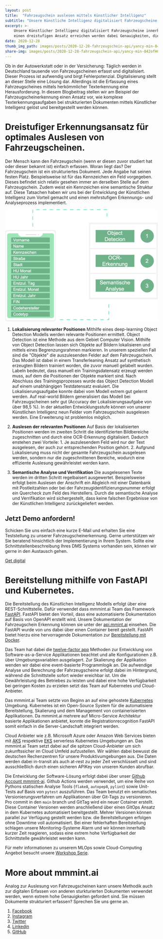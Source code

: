 ```yaml
---
layout: post
title:  "Fahrzeugschein auslesen mittels Künstlicher Intelligenz"
subtitle: "Unsere Künstliche Intelligenz digitalisiert Fahrzeugscheine und optimiert Ihre Prozesse."
excerpt: >-
    Unsere Künstlicher Intelligenz digitalisiert Fahrzeugscheine innerhalb weniger Sekunden. Durch
    einen dreistufigen Ansatz erreichen werden dabei Genauigkeiten, die die Ergebnisse einer herkömmlicher Texterkennung deutlich übersteigen.
date: 2020-12-28
thumb_img_path: images/posts/2020-12-28-fahrzeugschein-api/yancy-min-842ofHC6MaI-unsplash.jpg
share-img: images/posts/2020-12-28-fahrzeugschein-api/yancy-min-842ofHC6MaI-unsplash.jpg
---
```


Ob in der Autowerkstatt oder in der Versicherung: Täglich werden in Deutschland tausende von Fahrzeugscheinen erfasst und digitalisiert. Dieser Prozess ist aufwendig und birgt Fehlerpotenzial. Digitalisierung stellt an dieser Stelle eine Lösung dar. Allerdings ist die Erfassung eines Fahrzeugscheines mittels herkömmlicher Texterkennung eine Herausforderung. In diesem Blogbeitrag stellen wir am Beispiel der Fahrzeugscheinerkennung einen Ansatz vor, wie komplexe Texterkennungsaufgaben bei strukturierten Dokumenten mittels Künstlicher Intelligenz gelöst und bereitgestellt werden können.

# Dreistufiger Erkennungsansatz für optimales Auslesen von Fahrzeugscheinen.

Der Mensch kann den Fahrzeugschein (wenn er diesen zuvor studiert hat oder dieser bekannt ist) einfach erfassen. Woran liegt das? Der Fahrzeugschein ist ein strukturiertes Dokument. Jede Angabe hat seinen festen Platz. Beispielsweise ist für das Kennzeichen ein Feld vorgegeben. Dieses befindet sich relativ gesehen immer an derselben Stelle auf dem Fahrzeugschein. Zudem weist ein Kennzeichen eine semantische Struktur auf. Diese Tatsachen haben wir uns bei der Entwicklung der Künstlichen Intelligenz zum Vorteil gemacht und einen mehrstufigen Erkennungs- und Analyseprozess implementiert.

![Fahrzeugschein OCR Fahrzeugschein Detection Fahrzeugschein auslesen](/images/posts/2020-12-28-fahrzeugschein-api/fahrzeugschein-api.png)

1. **Lokalisierung relevanter Positionen** Mithilfe eines deep-learning Object Detection Modells werden relevante Positionen ermittelt. Object Detection ist eine Methode aus dem Gebiet Computer Vision. Mithilfe von Object Detection lassen sich Objekte auf Bildern lokalisieren und mittels eines Begrenzungsrahmen markieren. In unserem speziellen Fall sind die "Objekte" die auszulesenden Felder auf dem Fahrzeugschein. Das Modell ist dabei in einem Transferleaning Ansatz auf synthetisch erzeugten Bildern trainiert worden, die zuvor manuell gelabelt wurden. Labeln bedeutet, dass manuell ein Trainingsdatensatz erzeugt werden muss, auf dem die Positionen der Objekte markiert sind. Nach Abschluss des Trainingsprozesses wurde das Object Detection Modell auf einem unabhängigen Testdatensatz evaluiert. Die Lokalisierungsaufgabe konnte dabei vom Modell extrem gut gelernt werden. Auf real-world Bildern generalisiert das Modell bei Fahrzeugscheinen sehr gut (Accuracy der Lokalisierungsaufgabe von über 98,5 %). In der aktuellen Entwicklungsstufe können von unserer Künstlichen Intelligenz neun Felder vom Fahrzeugschein ausgelesen werden. Eine Erweiterung ist problemlos möglich.

2. **Auslesen der relevanten Positionen** Auf Basis der lokalisierten Positionen werden im zweiten Schritt die identifizierten Bildbereiche zugeschnitten und durch eine OCR-Erkennung digitalisiert. Dadurch enstehen zwei Vorteile: 1. Je auzulesendem Feld wird nur der Text ausgelesen, der auch zur entsprechenden Position gehört. 2. Aufgrund Lokalisierung muss nicht der gesamte Fahrzeugschein ausgelesen werden, sondern nur die zugeschnittenen Bereiche, wodurch eine effiziente Auslesung gewährleistet werden kann. 

3. **Semantische Analyse und Verrifikation** Die ausgelesenen Texte werden im dritten Schritt regelbaisert ausgewertet. Beispielsweise erfolgt beim Auslesen der Anschrift ein Abgleich mit einer Datenbank mit Postleitzahlen oder bei der Fahrzeugidentifizierungsnummer erfolgt ein Quercheck zum Feld des Herstellers. Durch die semantische Analyse und Verrifikation wird sichergestellt, dass keine falschen Ergebnisse von der Künstlichen Intelligenz zurückgeliefert werden.

<section id="call-to-action" class="block cta-block bg-accent outer">
  <div class="inner-large">
    <div class="grid">
      <div class="cell block-content">
        <h2 class="block-title">Jetzt Demo anfordern!</h2>
        <p class="block-subtitle">
          Schicken Sie uns einfach eine kurze E-Mail und erhalten Sie eine Teststellung zu unserer Fahrzeugscheinerkennung. Gerne unterstützen wir Sie beratend hinsichtlich der Implementierung in Ihrem System. Sollte eine Schnittstellenbeschreibung Ihres DMS Systems vorhanden sein, können wir gerne in den Austausch gehen.
        </p>
      </div><!-- .block-content -->
      <div class="cell block-buttons">
        <a href="mailto:info@mmmint.ai" class="button white large">Get digital</a>
      </div><!-- .block-buttons -->
    </div><!-- .grid -->
  </div><!-- .inner -->
</section>

# Bereitstellung mithilfe von FastAPI und Kubernetes.

Die Bereitstellung des Künstlichen Intelligenz Modells erfolgt über eine REST-Schnittstelle. Dafür verwendet dass mmmint.ai Team das Framework [FastAPI](https://fastapi.tiangolo.com/). FastAPI bietet den Vorteil, dass eine automatisierte Dokumentation auf Basis von OpenAPI erstellt wird. Unsere Dokumentation der Fahrzeugschein Erkennung können sie unter der [api.mmint.ai](https://api.mmmint.ai/fahrzeugschein/v1/docs) einsehen. Die FastAPI wurde von uns dabei über einen Container bereit gestellt. FastAPI bietet hierzu eine hervorragende Dokumentation zur [Bereitstellung mit Docker](https://fastapi.tiangolo.com/deployment/docker/?h=+docker).

Das Team hat dabei die [twelve-factor app](https://12factor.net/) Methoden zur Entwicklung von Software-as-a-Service Applikationen beachtet und alle Konfigurationen z.B. über Umgebungsvariablen ausgelagert. Zur Skalierung der Applikation wenden wir dabei eine event-basierte Programmlogik an. Die aufwendige Analyse und Berechnung der Fahrzeugscheine erfolgt dabei im Hintergrund, während die Schnittstelle sofort wieder ereichbar ist. Um die Gewährleistung des Betriebes zu leisten und dabei eine hohe Verfügbarkeit bei geringen Kosten zu erzielen setzt das Team auf Kubernetes und Cloud-Anbieter.

Das mmmint.ai Team setzte von Beginn an auf eine gehostete [Kubernetes](https://kubernetes.io/) Umgebung. Kubernetes ist ein Open-Source System für die automatisiere Bereitstellung, Skalierung und dem Management von containerisierten Applikationen. Da mmmint.ai mehrere auf Micro-Service Architektur basierte Applikationen anbietet, konnte die Registrationrecognition FastAPI somit einfach in die Server-Landschaft integriert werden.

Cloud Anbieter wie z.B. Microsoft Azure oder Amazon Web Services bieten mit [AKS](https://azure.microsoft.com/en-us/services/kubernetes-service/) respektive [EKS](https://aws.amazon.com/eks/) serverless Kubernetes Umgebungen an. Das mmmint.ai Team setzt dabei auf die spitzen Cloud-Anbieter um sich zukunftssicher im Cloud Umfeld aufzustellen. Wir wählen dabei bewusst die deutschen Rechenzentren für unsere Produktivumgebungen aus. Die Daten werden dabei in-transit als auch at-rest zu jeder Zeit verschlüsselt und sind ausschließlich durch einen sicheren APIKey von unseren Kunden abrufbar.

Die Entwicklung der Software-Lösung erfolgt dabei über unser [Github Account mmmint-ai](https://github.com/mmmint-ai). Github Actions werden verwendet, um eine Reihe von Pythons statischen Analyse Tools (`flake8`, `autopep8`, `pylint`) sowie Unit-Tests auf Basis von `pytest` auszuführen. Das Team benutzt ein sematisches Versionierungsverfahren um Applikationen über Git-Tags zu versionieren. Pro commit in den `main` branch und GitTag wird ein neuer Cotainer erstellt. Diese Container Versionen werden anschließend über einen GitOps Ansatz in dem Kubernetes automatisiert bereitgestellt. Mehrer Versionen können parallel zur Verfügung gestellt werden bzw. die Bereitstellungen erfolgen ohne Downtime voll automatisiert. Bei einer fehlerhaften Bereitstellung schlagen unsere Monitoring-Systeme Alarm und wir können innerhalb kurzer Zeit reagieren, sodass eine extrem hohe Verfügbarkeit der Schnittstelle gewährleistet werden kann.

Für mehr informationen zu unserem MLOps sowie Cloud-Computing Angebot besucht unsere [Workshop Serie](/workshops).
# More about mmmint.ai

Analog zur Auslesung von Fahrzeugscheinen kann unsere Methodik auch zur digitalen Erfassen von anderen sturkturierten Dokumenten verwendet werden, wenn extrem hohe Genauigkeiten gefordert sind. Sie müssen Dokumente strukturiert erfassen? Sprechen Sie uns gerne an.

1. [Facebook](https://www.facebook.com/mmmintai/)
2. [Instagram](https://instagram.com/mmmint.ai/)
3. [Twitter](https://twitter.com/mmmint_ai/)
4. [Linkedin](https://linkedin.com/company/mmmint-ai/)
5. [GitHub](https://github.com/mmmint-ai/)
